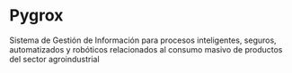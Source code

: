 # Pygrox
Sistema de Gestión de Información para procesos inteligentes, seguros, automatizados y robóticos relacionados al consumo masivo de productos del sector agroindustrial
